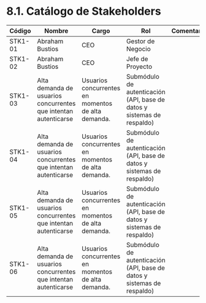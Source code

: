 # 8.1. Catálogo de Stakeholders


| Código | Nombre | Cargo | Rol | Comentario |
|---------------------|----------|---------------------|-----------|---------|
| STK1-01 |	Abraham Bustios |	CEO |	Gestor de Negocio | |
| STK1-02 |	Abraham Bustios |	CEO | Jefe de Proyecto |
| STK1-03 |	Alta demanda de usuarios concurrentes que intentan autenticarse |	Usuarios concurrentes en momentos de alta demanda. |	Submódulo de autenticación (API, base de datos y sistemas de respaldo) |
| STK1-04 |	Alta demanda de usuarios concurrentes que intentan autenticarse |	Usuarios concurrentes en momentos de alta demanda. |	Submódulo de autenticación (API, base de datos y sistemas de respaldo) |
| STK1-05 |	Alta demanda de usuarios concurrentes que intentan autenticarse |	Usuarios concurrentes en momentos de alta demanda. |	Submódulo de autenticación (API, base de datos y sistemas de respaldo) |
| STK1-06 |	Alta demanda de usuarios concurrentes que intentan autenticarse |	Usuarios concurrentes en momentos de alta demanda. |	Submódulo de autenticación (API, base de datos y sistemas de respaldo) |
